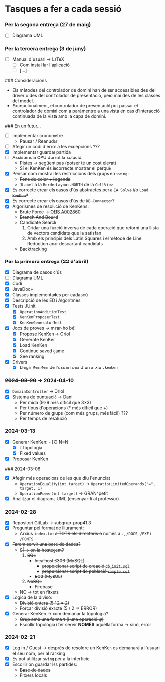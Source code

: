 # Tasques a fer a cada sessió

### Per la segona entrega (27 de maig)
- [ ] Diagrama UML

### Per la tercera entrega (3 de juny)
- [ ] Manual d'usuari &rarr; LaTeX
	- [ ] Com instal·lar l'aplicació
	- [ ] [...]

### Consideracions
- Els mètodes del controlador de domini han de ser accessibles des del driver o des del controlador de presentació, però mai des de les classes del model.
- Excepcionalment, el controlador de presentació pot passar el controlador de domini com a paràmentre a una vista en cas d'interacció continuada de la vista amb la capa de domini.

### En un futur...
- [ ] Implementar cronòmetre
	* Pausar / Reanudar
- [ ] Afegir un codi d'error a les excepcions ???
- [X] Implementar guardar partida
- [ ] Assistència CPU durant la solució:
	* Pistes &rarr; següent pas (potser té un cost elevat)
	* Sí el KenKen és incorrecte mostrar el perquè
- [X] Pensar com mostrar les restriccions dels grups en `swing`:
	* ~~Fons de color + llegenda~~
	* `JLabel` a la `BorderLayout.NORTH` de la `CellView`
- [X] ~~És correcte crear els casos d'ús abstractes per a `IA Solve` i/o `Load KenKen`?~~
- [X] ~~És correcte crear els casos d'ús de `DB Connector`?~~
- [X] Algorismes de resolució de KenKens:
	* ~~Brute Force~~ &rarr; [OEIS A002860](https://oeis.org/A002860)
	* ~~Branch And Bound~~
	* Candidate Search
		1) Cridar una funció inversa de cada operació que retorni una llista de vectors candidats que la satisfan
		2) Amb els principis dels Latin Squares i el mètode de Line Reduction anar descartant candidats
	* Backtracking

### Per la primera entrega (22 d'abril)
- [X] Diagrama de casos d'ús
- [ ] Diagrama UML
- [X] Codi
- [X] JavaDoc+
- [X] Classes implementades per cadascú
- [X] Descripció de les ED i Algoritmes
- [X] Tests JUnit
	- [X] `OperationAdditionTest`
	- [X] `KenKenProposerTest`
	- [X] `KenKenGeneratorTest`
- [X] Jocs de proves &rarr; mirar-ho bé!
	- [X] Propose KenKen &rarr; Oriol
	- [X] Generate KenKen
	- [X] Load KenKen
	- [X] Continue saved game
	- [X] See ranking
- [X] Drivers
	- [X] Llegir KenKen de l'usuari des d'un arxiu `.kenken`

### ~~2024-03-20~~ &rarr; 2024-04-10
- [X] `DomainController` &rarr; Oriol
- [X] Sistema de puntuació &rarr; Dani
	* Per mida (9&times;9 més difícil que 3&times;3)
	* Per tipus d'operacions (* més difícil que +)
	* Per número de grups (com més grups, més fàcil) ???
	* Per temps de resolució

### 2024-03-13
- [X] Generar KenKen:
	- [X] N&times;N
	- [X] &tau; topologia
	- [X] Fixed values
- [X] Proposar KenKen

### 2024-03-06
- [X] Afegir més operacions de les que diu l'enunciat
	* `OperationEquality(int target)` &rarr; `OperationLimitedOperands("=", target, 1)`
	* `OperationPower(int target)` &rarr; GRAN^petit
- [X] Analitzar el diagrama UML (ensenyar-li al professor)

### 2024-02-28
- [X] Repositori GitLab &rarr; subgrup-prop41.3
- [X] Preguntar pel format de lliurament:
	* Arxius `index.txt` ~~a TOTS els directoris o~~ només a `.`, `/DOCS`, `/EXE` i `/FONTS`
- [X] ~~Farem servir una base de dades?~~
	* ~~SÍ &rarr; on la hostegem?~~
		1) ~~SQL~~
			- ~~localhost:3306 (MySQL)~~
				* ~~proporcionar script de creació `db_init.sql`~~
				* ~~proporcionar script de població `sample.sql`~~
			- ~~EC2 (MySQL)~~
		2) ~~NoSQL~~
			- ~~Firebase~~
	* NO &rarr; tot en fitxers
- [X] Lògica de la divisó:
	* ~~Divisió entera (5 / 2 = 2)~~
	* Forçar divisió exacte (5 / 2 => ERROR)
- [X] Generar KenKen &rarr; com demanar la topologia?
	* ~~Grup amb una forma &tau; (i una operació &psi;)~~
	* Escollir topologia i fer servir **NOMÉS** aquella forma &rarr; sinó, error

### 2024-02-21
- [X] Log in / Guest &rarr; després de resoldre un KenKen es demanarà a l'usuari el seu nom, per al rànking
- [X] Es pot utilitzar `swing` per a la interfície
- [X] Escollir on guardar les partides:
	* ~~Base de dades~~
	* Fitxers locals
